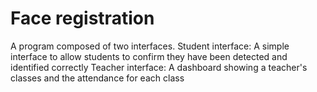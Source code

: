 # Face registration

A program composed of two interfaces.
Student interface: A simple interface to allow students to confirm they have been detected and identified correctly
Teacher interface: A dashboard showing a teacher's classes and the attendance for each class
